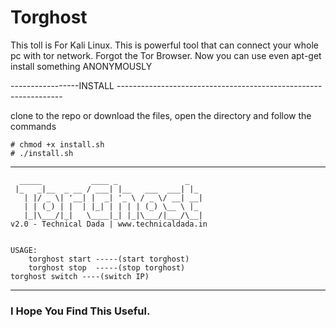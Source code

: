 # Torghost
This toll is For Kali Linux. This is powerful tool that can connect your whole pc with tor network. Forgot the Tor Browser. Now you can use even  apt-get install something ANONYMOUSLY


-----------------INSTALL ----------------------------------------------------------------

clone to the repo or download the files, open the directory and follow the commands
	
	# chmod +x install.sh
	# ./install.sh



-----------------------------------------------------------------------------------------
      _____           ____ _               _
     |_   _|__  _ __ / ___| |__   ___  ___| |_
       | |/ _ \| '__| |  _| '_ \ / _ \/ __| __|
       | | (_) | |  | |_| | | | | (_) \__ \ |_
       |_|\___/|_|   \____|_| |_|\___/|___/\__|
	v2.0 - Technical Dada | www.technicaldada.in 


	USAGE:
        torghost start -----(start torghost)
        torghost stop  -----(stop torghost) 
	torghost switch ----(switch IP)

    
-----------------------------------------------------------------------------------------
### I Hope You Find This Useful.
